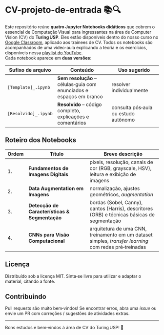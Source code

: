 # CV-projeto-de-entrada 📚🔍

Este repositório reúne **quatro Jupyter Notebooks didáticos** que cobrem o essencial de Computação Visual para ingressantes na área de Computer Vision (CV) do **Turing USP**. Eles estão disponíveis dentro do nosso curso no [Google Classroom](https://classroom.google.com/c/Njk5MTE2OTU4NDY1?cjc=2anyobvs), aplicado aos trainees de CV. Todos os notebooks são acompanhados de uma vídeo-aula explicando a teoria e os exercícios, disponíveis nessa [playlist do YouTube](https://www.youtube.com/playlist?list=PL-tx-k-UlaL6aI3I9oN8aN18PyOXccLxV
).  
Cada notebook aparece em **duas versões**:

| Sufixo de arquivo | Conteúdo | Uso sugerido |
|-------------------|----------|--------------|
| `[Template]_.ipynb`    | **Sem resolução** – células‑guia com enunciados e espaços em branco | resolver individualmente |
| `[Resolvido]_.ipynb`  | **Resolvido** – código completo, explicações e comentários | consulta pós‑aula ou estudo autônomo |

## Roteiro dos Notebooks

| Ordem | Título | Breve descrição |
|-------|--------|-----------------|
| 1. | **Fundamentos de Imagens Digitais** | pixels, resolução, canais de cor (RGB, grayscale, HSV), leitura e exibição de imagens |
| 2. | **Data Augmentation em Imagens** | normalização, ajustes geométricos, *augmentation* |
| 3. | **Detecção de Características & Segmentação** | bordas (Sobel, Canny), cantos (Harris), descritores (ORB) e técnicas básicas de segmentação |
| 4. | **CNNs para Visão Computacional** | arquitetura de uma CNN, treinamento em um dataset simples, *transfer learning* com redes pré‑treinadas |

## Licença

Distribuído sob a licença MIT. Sinta‑se livre para utilizar e adaptar o material, citando a fonte.

## Contribuindo

Pull requests são muito bem‑vindos! Se encontrar erros, abra uma *issue* ou envie um PR com correções / sugestões de atividades extras.

---

Bons estudos e bem‑vindos à área de CV do Turing USP! 🚀
